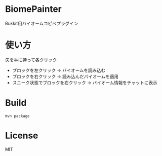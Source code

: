 # BiomePainter
Bukkit用バイオームコピペプラグイン


# 使い方
矢を手に持って各クリック
- ブロックを左クリック → バイオームを読み込む
- ブロックを右クリック → 読み込んだバイオームを適用
- スニーク状態でブロックを右クリック → バイオーム情報をチャットに表示


# Build
`mvn package`


# License
MIT
